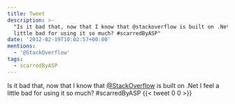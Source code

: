 ```yaml
---
title: Tweet
description: >-
  "Is it bad that, now that I know that @stackoverflow is built on .Net I feel a
  little bad for using it so much? #scarredByASP"
date: '2012-02-19T10:02:57+00:00'
mentions:
  - '@StackOverflow'
tags:
  - scarredByASP
---
```

Is it bad that, now that I know that [@StackOverflow](https://twitter.com/@StackOverflow) is built on .Net I feel a little bad for using it so much? #scarredByASP
      {{< tweet 0 0 >}}
    
